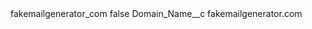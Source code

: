 <?xml version="1.0" encoding="UTF-8"?>
<CustomMetadata xmlns="http://soap.sforce.com/2006/04/metadata" xmlns:xsi="http://www.w3.org/2001/XMLSchema-instance" xmlns:xsd="http://www.w3.org/2001/XMLSchema">
    <label>fakemailgenerator_com</label>
    <protected>false</protected>
    <values>
        <field>Domain_Name__c</field>
        <value xsi:type="xsd:string">fakemailgenerator.com</value>
    </values>
</CustomMetadata>
